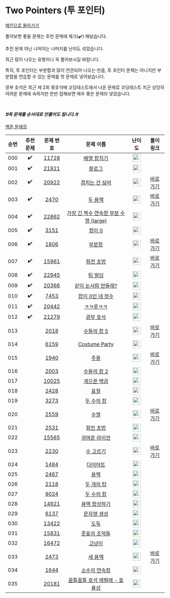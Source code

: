 # Two Pointers (투 포인터)

[메인으로 돌아가기](https://github.com/tony9402/baekjoon)

풀어보면 좋을 문제는 추천 문제에 체크(:heavy_check_mark:) 해놨습니다.

추천 문제 아닌 나머지는 나머지를 난이도 섞었습니다.

최근 많이 나오는 유형이니 꼭 풀어보시길 바랍니다.

특히, 투 포인터는 부분합과 많이 연관되어 나오는 만큼, 투 포인터 문제는 아니지만 부분합을 연습할 수 있는 문제를 첫 문제로 넣어놨습니다.

광부 호석은 최근 제 2회 류호석배 코딩테스트에서 나온 문제로 코딩테스트 치곤 상당히 어려운 문제에 속하지만 한번 접해보면 매우 좋은 문제라 넣었습니다.

<br>

***❗️❗️꼭 문제를 순서대로 안풀어도 됩니다.❗️❗️***

[백준 문제집](https://www.acmicpc.net/workbook/view/6782)


|순번|추천 문제|문제 번호|문제 이름|난이도|풀이 링크|
|:--:|:--:|:--:|:--:|:--:|:--:|
|000|:heavy_check_mark:|<a href="https://www.acmicpc.net/problem/11728" target="_blank">11728</a>|<a href="https://www.acmicpc.net/problem/11728" target="_blank">배열 합치기</a>|<img height="25px" width="25px" src="https://static.solved.ac/tier_small/6.svg"/>||
|001|:heavy_check_mark:|<a href="https://www.acmicpc.net/problem/21921" target="_blank">21921</a>|<a href="https://www.acmicpc.net/problem/21921" target="_blank">블로그</a>|<img height="25px" width="25px" src="https://static.solved.ac/tier_small/8.svg"/>||
|002|:heavy_check_mark:|<a href="https://www.acmicpc.net/problem/20922" target="_blank">20922</a>|<a href="https://www.acmicpc.net/problem/20922" target="_blank">겹치는 건 싫어</a>|<img height="25px" width="25px" src="https://static.solved.ac/tier_small/10.svg"/>|<a href="https://github.com/tony9402/algorithm-solutions/tree/main/solutions/baekjoon/20922" target="_blank">바로 가기</a>|
|003|:heavy_check_mark:|<a href="https://www.acmicpc.net/problem/2470" target="_blank">2470</a>|<a href="https://www.acmicpc.net/problem/2470" target="_blank">두 용액</a>|<img height="25px" width="25px" src="https://static.solved.ac/tier_small/11.svg"/>|<a href="https://github.com/tony9402/algorithm-solutions/tree/main/solutions/baekjoon/2470" target="_blank">바로 가기</a>|
|004|:heavy_check_mark:|<a href="https://www.acmicpc.net/problem/22862" target="_blank">22862</a>|<a href="https://www.acmicpc.net/problem/22862" target="_blank">가장 긴 짝수 연속한 부분 수열 (large)</a>|<img height="25px" width="25px" src="https://static.solved.ac/tier_small/11.svg"/>||
|005|:heavy_check_mark:|<a href="https://www.acmicpc.net/problem/3151" target="_blank">3151</a>|<a href="https://www.acmicpc.net/problem/3151" target="_blank">합이 0</a>|<img height="25px" width="25px" src="https://static.solved.ac/tier_small/12.svg"/>||
|006|:heavy_check_mark:|<a href="https://www.acmicpc.net/problem/1806" target="_blank">1806</a>|<a href="https://www.acmicpc.net/problem/1806" target="_blank">부분합</a>|<img height="25px" width="25px" src="https://static.solved.ac/tier_small/12.svg"/>|<a href="https://github.com/tony9402/algorithm-solutions/tree/main/solutions/baekjoon/1806" target="_blank">바로 가기</a>|
|007|:heavy_check_mark:|<a href="https://www.acmicpc.net/problem/15961" target="_blank">15961</a>|<a href="https://www.acmicpc.net/problem/15961" target="_blank">회전 초밥</a>|<img height="25px" width="25px" src="https://static.solved.ac/tier_small/12.svg"/>|<a href="https://github.com/tony9402/algorithm-solutions/tree/main/solutions/baekjoon/15961" target="_blank">바로 가기</a>|
|008|:heavy_check_mark:|<a href="https://www.acmicpc.net/problem/22945" target="_blank">22945</a>|<a href="https://www.acmicpc.net/problem/22945" target="_blank">팀 빌딩</a>|<img height="25px" width="25px" src="https://static.solved.ac/tier_small/12.svg"/>||
|009|:heavy_check_mark:|<a href="https://www.acmicpc.net/problem/20366" target="_blank">20366</a>|<a href="https://www.acmicpc.net/problem/20366" target="_blank">같이 눈사람 만들래?</a>|<img height="25px" width="25px" src="https://static.solved.ac/tier_small/13.svg"/>||
|010|:heavy_check_mark:|<a href="https://www.acmicpc.net/problem/7453" target="_blank">7453</a>|<a href="https://www.acmicpc.net/problem/7453" target="_blank">합이 0인 네 정수</a>|<img height="25px" width="25px" src="https://static.solved.ac/tier_small/14.svg"/>||
|011|:heavy_check_mark:|<a href="https://www.acmicpc.net/problem/20442" target="_blank">20442</a>|<a href="https://www.acmicpc.net/problem/20442" target="_blank">ㅋㅋ루ㅋㅋ</a>|<img height="25px" width="25px" src="https://static.solved.ac/tier_small/14.svg"/>||
|012|:heavy_check_mark:|<a href="https://www.acmicpc.net/problem/21279" target="_blank">21279</a>|<a href="https://www.acmicpc.net/problem/21279" target="_blank">광부 호석</a>|<img height="25px" width="25px" src="https://static.solved.ac/tier_small/16.svg"/>||
|013||<a href="https://www.acmicpc.net/problem/2018" target="_blank">2018</a>|<a href="https://www.acmicpc.net/problem/2018" target="_blank">수들의 합 5</a>|<img height="25px" width="25px" src="https://static.solved.ac/tier_small/6.svg"/>|<a href="https://github.com/tony9402/algorithm-solutions/tree/main/solutions/baekjoon/2018" target="_blank">바로 가기</a>|
|014||<a href="https://www.acmicpc.net/problem/6159" target="_blank">6159</a>|<a href="https://www.acmicpc.net/problem/6159" target="_blank">Costume Party</a>|<img height="25px" width="25px" src="https://static.solved.ac/tier_small/6.svg"/>||
|015||<a href="https://www.acmicpc.net/problem/1940" target="_blank">1940</a>|<a href="https://www.acmicpc.net/problem/1940" target="_blank">주몽</a>|<img height="25px" width="25px" src="https://static.solved.ac/tier_small/7.svg"/>|<a href="https://github.com/tony9402/algorithm-solutions/tree/main/solutions/baekjoon/1940" target="_blank">바로 가기</a>|
|016||<a href="https://www.acmicpc.net/problem/2003" target="_blank">2003</a>|<a href="https://www.acmicpc.net/problem/2003" target="_blank">수들의 합 2</a>|<img height="25px" width="25px" src="https://static.solved.ac/tier_small/7.svg"/>||
|017||<a href="https://www.acmicpc.net/problem/10025" target="_blank">10025</a>|<a href="https://www.acmicpc.net/problem/10025" target="_blank">게으른 백곰</a>|<img height="25px" width="25px" src="https://static.solved.ac/tier_small/8.svg"/>||
|018||<a href="https://www.acmicpc.net/problem/2428" target="_blank">2428</a>|<a href="https://www.acmicpc.net/problem/2428" target="_blank">표절</a>|<img height="25px" width="25px" src="https://static.solved.ac/tier_small/8.svg"/>||
|019||<a href="https://www.acmicpc.net/problem/3273" target="_blank">3273</a>|<a href="https://www.acmicpc.net/problem/3273" target="_blank">두 수의 합</a>|<img height="25px" width="25px" src="https://static.solved.ac/tier_small/8.svg"/>||
|020||<a href="https://www.acmicpc.net/problem/2559" target="_blank">2559</a>|<a href="https://www.acmicpc.net/problem/2559" target="_blank">수열</a>|<img height="25px" width="25px" src="https://static.solved.ac/tier_small/8.svg"/>|<a href="https://github.com/tony9402/algorithm-solutions/tree/main/solutions/baekjoon/2559" target="_blank">바로 가기</a>|
|021||<a href="https://www.acmicpc.net/problem/2531" target="_blank">2531</a>|<a href="https://www.acmicpc.net/problem/2531" target="_blank">회전 초밥</a>|<img height="25px" width="25px" src="https://static.solved.ac/tier_small/10.svg"/>||
|022||<a href="https://www.acmicpc.net/problem/15565" target="_blank">15565</a>|<a href="https://www.acmicpc.net/problem/15565" target="_blank">귀여운 라이언</a>|<img height="25px" width="25px" src="https://static.solved.ac/tier_small/10.svg"/>||
|023||<a href="https://www.acmicpc.net/problem/2230" target="_blank">2230</a>|<a href="https://www.acmicpc.net/problem/2230" target="_blank">수 고르기</a>|<img height="25px" width="25px" src="https://static.solved.ac/tier_small/11.svg"/>|<a href="https://github.com/tony9402/algorithm-solutions/tree/main/solutions/baekjoon/2230" target="_blank">바로 가기</a>|
|024||<a href="https://www.acmicpc.net/problem/1484" target="_blank">1484</a>|<a href="https://www.acmicpc.net/problem/1484" target="_blank">다이어트</a>|<img height="25px" width="25px" src="https://static.solved.ac/tier_small/11.svg"/>||
|025||<a href="https://www.acmicpc.net/problem/2467" target="_blank">2467</a>|<a href="https://www.acmicpc.net/problem/2467" target="_blank">용액</a>|<img height="25px" width="25px" src="https://static.solved.ac/tier_small/11.svg"/>||
|026||<a href="https://www.acmicpc.net/problem/2118" target="_blank">2118</a>|<a href="https://www.acmicpc.net/problem/2118" target="_blank">두 개의 탑</a>|<img height="25px" width="25px" src="https://static.solved.ac/tier_small/11.svg"/>||
|027||<a href="https://www.acmicpc.net/problem/9024" target="_blank">9024</a>|<a href="https://www.acmicpc.net/problem/9024" target="_blank">두 수의 합</a>|<img height="25px" width="25px" src="https://static.solved.ac/tier_small/11.svg"/>||
|028||<a href="https://www.acmicpc.net/problem/14921" target="_blank">14921</a>|<a href="https://www.acmicpc.net/problem/14921" target="_blank">용액 합성하기</a>|<img height="25px" width="25px" src="https://static.solved.ac/tier_small/11.svg"/>||
|029||<a href="https://www.acmicpc.net/problem/6137" target="_blank">6137</a>|<a href="https://www.acmicpc.net/problem/6137" target="_blank">문자열 생성</a>|<img height="25px" width="25px" src="https://static.solved.ac/tier_small/12.svg"/>||
|030||<a href="https://www.acmicpc.net/problem/13422" target="_blank">13422</a>|<a href="https://www.acmicpc.net/problem/13422" target="_blank">도둑</a>|<img height="25px" width="25px" src="https://static.solved.ac/tier_small/12.svg"/>||
|031||<a href="https://www.acmicpc.net/problem/15831" target="_blank">15831</a>|<a href="https://www.acmicpc.net/problem/15831" target="_blank">준표의 조약돌</a>|<img height="25px" width="25px" src="https://static.solved.ac/tier_small/12.svg"/>||
|032||<a href="https://www.acmicpc.net/problem/16472" target="_blank">16472</a>|<a href="https://www.acmicpc.net/problem/16472" target="_blank">고냥이</a>|<img height="25px" width="25px" src="https://static.solved.ac/tier_small/12.svg"/>||
|033||<a href="https://www.acmicpc.net/problem/2473" target="_blank">2473</a>|<a href="https://www.acmicpc.net/problem/2473" target="_blank">세 용액</a>|<img height="25px" width="25px" src="https://static.solved.ac/tier_small/13.svg"/>|<a href="https://github.com/tony9402/algorithm-solutions/tree/main/solutions/baekjoon/2473" target="_blank">바로 가기</a>|
|034||<a href="https://www.acmicpc.net/problem/1644" target="_blank">1644</a>|<a href="https://www.acmicpc.net/problem/1644" target="_blank">소수의 연속합</a>|<img height="25px" width="25px" src="https://static.solved.ac/tier_small/13.svg"/>||
|035||<a href="https://www.acmicpc.net/problem/20181" target="_blank">20181</a>|<a href="https://www.acmicpc.net/problem/20181" target="_blank">꿈틀꿈틀 호석 애벌레 - 효율성</a>|<img height="25px" width="25px" src="https://static.solved.ac/tier_small/14.svg"/>||